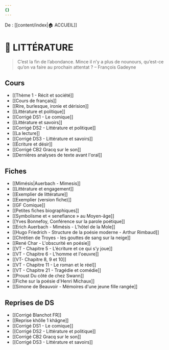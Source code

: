 ```yaml
---
{}
---
```

De : [[content/index|🏠 ACCUEIL]]

# 📖 LITTÉRATURE

> C’est la fin de l’abondance. Mince il n’y a plus de nounours, qu’est-ce qu’on va faire au prochain attentat ?  – François Gadeyne 
## Cours

- [[Thème 1 - Récit et société]]
- [[Cours de français]]
- [[Rire, burlesque, ironie et dérision]]
- [[Littérature et politique]] 
- [[Corrigé DS1 - Le comique]] 
- [[Littérature et savoirs]] 
- [[Corrigé DS2 - Littérature et politique]] 
- [[La lecture]] 
- [[Corrigé DS3 - Littérature et savoirs]] 
- [[Écriture et désir]] 
- [[Corrigé CB2 Gracq sur le son]] 
- [[Dernières analyses de texte avant l'oral]] 

## Fiches 

- [[Mimésis|Auerbach - Mimesis]]  
- [[Littérature et engagement]] 
- [[Exemplier de littérature]] 
- [[Exemplier (version fiche)]] 
- [[GF Comique]] 
- [[Petites fiches biographiques]]  
- [[Symbolisme et « senefiance » au Moyen-âge]] 
- [[Yves Bonnefoy, Conférence sur la parole poétique]] 
- [[Erich Auerbach - Mimésis - L’hôtel de la Mole]] 
- [[Hugo Friedrich - Structure de la poésie moderne - Arthur Rimbaud]]
- [[Chrétien de Troyes - les gouttes de sang sur la neige]]
- [[René Char - L'obscurité en poésie]]
- [[VT - Chapitre 5 - L’écriture et ce qui s’y joue]] 
- [[VT - Chapitre 6 - L'homme et l'oeuvre]]
-  [[VT- Chapitre 8, 9 et 10]] 
- [[VT - Chapitre 11 - Le roman et le réel]]
- [[VT - Chapitre 21 - Tragédie et comédie]] 
- [[Proust  Du côté de chez Swann]]
- [[Fiche sur la poésie d'Henri Michaux]]
- [[Simone de Beauvoir - Mémoires d'une jeune fille rangée]] 

## Reprises de DS 

- [[Corrigé Blanchot FR]]
- [[Reprise khôlle 1 khâgne]] 
- [[Corrigé DS1 - Le comique]]
- [[Corrigé DS2 - Littérature et politique]]
- [[Corrigé CB2 Gracq sur le son]]
- [[Corrigé DS3 - Littérature et savoirs]]

